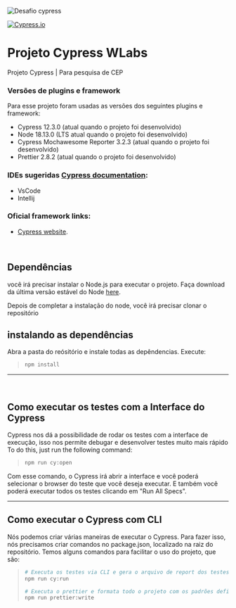 ![Desafio cypress ](https://user-images.githubusercontent.com/107372782/212780853-8f82e6f0-cc72-4627-8845-c601c6989a74.png)



[![Cypress.io](https://img.shields.io/badge/tested%20with-Cypress-04C38E.svg)](https://www.cypress.io/)
# Projeto Cypress WLabs
Projeto Cypress | Para pesquisa de CEP

### Versões de plugins e framework

Para esse projeto foram usadas as versões dos seguintes plugins e framework:
- Cypress 12.3.0 (atual quando o projeto foi desenvolvido)
- Node 18.13.0 (LTS atual quando o projeto foi desenvolvido)
- Cypress Mochawesome Reporter 3.2.3 (atual quando o projeto foi desenvolvido)
- Prettier 2.8.2 (atual quando o projeto foi desenvolvido)

### IDEs sugeridas [Cypress documentation](https://docs.cypress.io/guides/tooling/IDE-integration.html#Extensions-amp-Plugins):
- VsCode
- Intellij 

### Oficial framework links:

- [Cypress website](https://www.cypress.io/).

<br>

## Dependências

você irá precisar instalar o Node.js para executar o projeto.
Faça download da última versão estável do Node [here](https://nodejs.org/en/).

Depois de completar a instalação do node, você irá precisar clonar o repositório

## instalando as dependências

Abra a pasta do reósitório e instale todas as depêndencias.
Execute:

> ```bash
> npm install
> ```

---
<br>

## Como executar os testes com a Interface do Cypress

Cypress nos dá a possibilidade de rodar os testes com a interface de execução, isso nos permite debugar e desenvolver testes muito mais rápido
To do this, just run the following command:

> ```bash
> npm run cy:open
> ```

Com esse comando, o Cypress irá abrir a interface e você poderá selecionar o browser do teste que você deseja executar. E também você poderá executar todos os testes clicando em "Run All Specs".

---

## Como executar o Cypress com CLI

Nós podemos criar várias maneiras de executar o Cypress. Para fazer isso, nós precisamos criar comandos no package.json, localizado na raiz do repositório. Temos alguns comandos para facilitar o uso do projeto, que são:

> ```bash
> # Executa os testes via CLI e gera o arquivo de report dos testes na pasta reports:
> npm run cy:run
> 
> # Executa o prettier e formata todo o projeto com os padrões definidos no arquivo .prettierrc 
> npm run prettier:write
> ```

